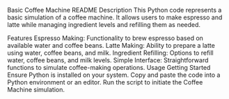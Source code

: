 Basic Coffee Machine README
Description
This Python code represents a basic simulation of a coffee machine. It allows users to make espresso and latte while managing ingredient levels and refilling them as needed.

Features
Espresso Making: Functionality to brew espresso based on available water and coffee beans.
Latte Making: Ability to prepare a latte using water, coffee beans, and milk.
Ingredient Refilling: Options to refill water, coffee beans, and milk levels.
Simple Interface: Straightforward functions to simulate coffee-making operations.
Usage
Getting Started
Ensure Python is installed on your system.
Copy and paste the code into a Python environment or an editor.
Run the script to initiate the Coffee Machine simulation.
